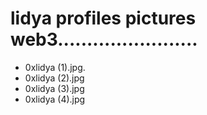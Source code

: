 # lidya profiles pictures web3........................
- 0xlidya (1).jpg.
- 0xlidya (2).jpg
- 0xlidya (3).jpg
- 0xlidya (4).jpg
